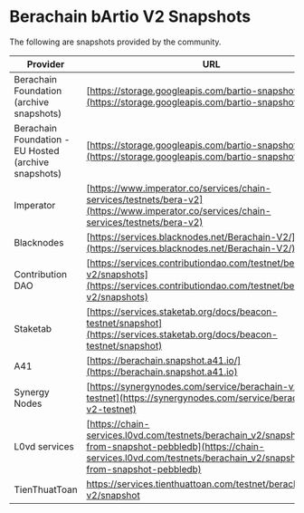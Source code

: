 # Berachain bArtio V2 Snapshots

The following are snapshots provided by the community.

| Provider                                             | URL                                                                                                                                                                                      | Database  |
| ---------------------------------------------------- | ---------------------------------------------------------------------------------------------------------------------------------------------------------------------------------------- | --------- |
| Berachain Foundation (archive snapshots)             | [https://storage.googleapis.com/bartio-snapshot/](https://storage.googleapis.com/bartio-snapshot/)                                                                                       | pebbledb  |
| Berachain Foundation - EU Hosted (archive snapshots) | [https://storage.googleapis.com/bartio-snapshot-eu/](https://storage.googleapis.com/bartio-snapshot-eu/)                                                                                 | pebbledb  |
| Imperator                                            | [https://www.imperator.co/services/chain-services/testnets/bera-v2](https://www.imperator.co/services/chain-services/testnets/bera-v2)                                                   | goleveldb |
| Blacknodes                                           | [https://services.blacknodes.net/Berachain-V2/](https://services.blacknodes.net/Berachain-V2/)                                                                                           | pebbledb  |
| Contribution DAO                                     | [https://services.contributiondao.com/testnet/berachain-v2/snapshots](https://services.contributiondao.com/testnet/berachain-v2/snapshots)                                               | pebbledb  |
| Staketab                                             | [https://services.staketab.org/docs/beacon-testnet/snapshot](https://services.staketab.org/docs/beacon-testnet/snapshot)                                                                 | pebbledb  |
| A41                                                  | [https://berachain.snapshot.a41.io/](https://berachain.snapshot.a41.io)                                                                                                                  | pebbledb  |
| Synergy Nodes                                        | [https://synergynodes.com/service/berachain-v2-testnet](https://synergynodes.com/service/berachain-v2-testnet)                                                                           | pebbledb  |
| L0vd services                                        | [https://chain-services.l0vd.com/testnets/berachain_v2/snapshot#sync-from-snapshot-pebbledb](https://chain-services.l0vd.com/testnets/berachain_v2/snapshot#sync-from-snapshot-pebbledb) | pebbledb  |
| TienThuatToan                                        | [https://services.tienthuattoan.com/testnet/berachain-v2/snapshot ](https://services.tienthuattoan.com/testnet/berachain-v2/snapshot)                                                    | pebbledb  |
